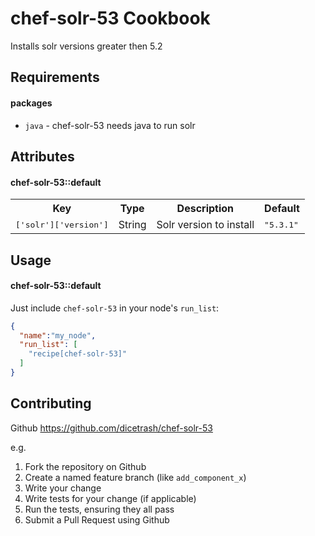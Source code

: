 chef-solr-53 Cookbook
=====================
Installs solr versions greater then 5.2

Requirements
------------
#### packages
- `java` - chef-solr-53 needs java to run solr

Attributes
----------

#### chef-solr-53::default
<table>
  <tr>
    <th>Key</th>
    <th>Type</th>
    <th>Description</th>
    <th>Default</th>
  </tr>
  <tr>
    <td><tt>['solr']['version']</tt></td>
    <td>String</td>
    <td>Solr version to install</td>
    <td><tt>"5.3.1"</tt></td>
  </tr>
</table>

Usage
-----
#### chef-solr-53::default

Just include `chef-solr-53` in your node's `run_list`:

```json
{
  "name":"my_node",
  "run_list": [
    "recipe[chef-solr-53]"
  ]
}
```

Contributing
------------
Github https://github.com/dicetrash/chef-solr-53

e.g.
1. Fork the repository on Github
2. Create a named feature branch (like `add_component_x`)
3. Write your change
4. Write tests for your change (if applicable)
5. Run the tests, ensuring they all pass
6. Submit a Pull Request using Github
